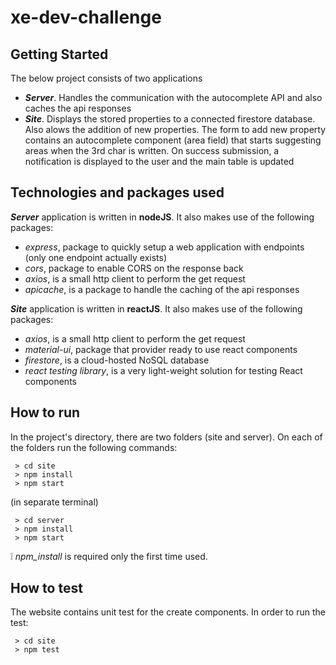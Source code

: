 # xe-dev-challenge


## Getting Started 

The below project consists of two applications 
- **_Server_**. Handles the communication with the autocomplete API and also caches the api responses
- **_Site_**. Displays the stored properties to a connected firestore database. Also alows the addition of new properties. The form to add new property contains an autocomplete component (area field) that starts suggesting areas when the 3rd char is written. On success submission, a notification is displayed to the user and the main table is updated


## Technologies and packages used

**_Server_** application is written in **nodeJS**. It also makes use of the following packages:
- _express_, package to quickly setup a web application with endpoints (only one endpoint actually exists)
- _cors_, package to enable CORS on the response back
- _axios_, is a small http client to perform the get request
- _apicache_, is a package to handle the caching of the api responses

**_Site_** application is written in **reactJS**. It also makes use of the following packages:
- _axios_, is a small http client to perform the get request
- _material-ui_, package that provider ready to use react components
- _firestore_, is a cloud-hosted NoSQL database
- _react testing library_, is a very light-weight solution for testing React components

## How to run 

In the project's directory, there are two folders (site and server). On each of the folders run the following commands:
```
 > cd site
 > npm install
 > npm start
```

 (in separate terminal)
```
 > cd server
 > npm install
 > npm start
```

❕ *npm_install* is required only the first time used.

## How to test

The website contains unit test for the create components.
In order to run the test:
```
 > cd site
 > npm test
 ```